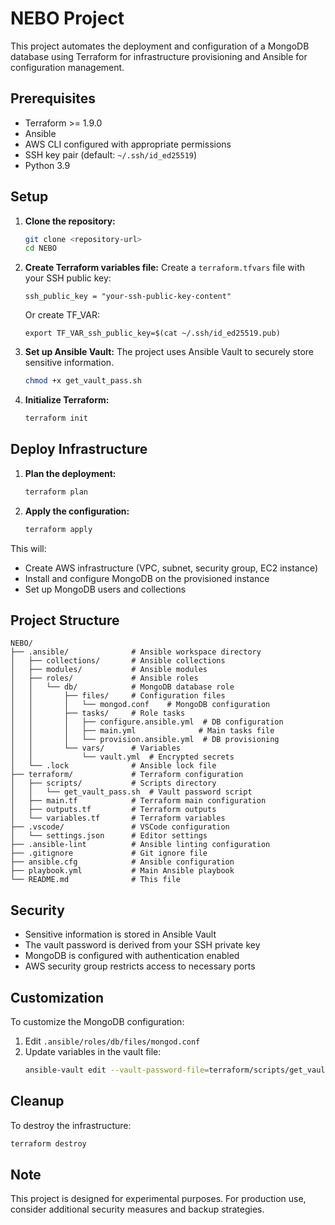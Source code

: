 # NEBO Project

This project automates the deployment and configuration of a MongoDB database using Terraform for infrastructure provisioning and Ansible for configuration management.

## Prerequisites

- Terraform >= 1.9.0
- Ansible
- AWS CLI configured with appropriate permissions
- SSH key pair (default: `~/.ssh/id_ed25519`)
- Python 3.9

## Setup

1. **Clone the repository:**
   ```bash
   git clone <repository-url>
   cd NEBO
   ```

2. **Create Terraform variables file:**
   Create a `terraform.tfvars` file with your SSH public key:
   ```
   ssh_public_key = "your-ssh-public-key-content"
   ```
   Or create TF_VAR:
   ```
   export TF_VAR_ssh_public_key=$(cat ~/.ssh/id_ed25519.pub) 
   ```

3. **Set up Ansible Vault:**
   The project uses Ansible Vault to securely store sensitive information.
   ```bash
   chmod +x get_vault_pass.sh
   ```

4. **Initialize Terraform:**
   ```bash
   terraform init
   ```

## Deploy Infrastructure

1. **Plan the deployment:**
   ```bash
   terraform plan
   ```

2. **Apply the configuration:**
   ```bash
   terraform apply
   ```

This will:
- Create AWS infrastructure (VPC, subnet, security group, EC2 instance)
- Install and configure MongoDB on the provisioned instance
- Set up MongoDB users and collections

## Project Structure

```
NEBO/
├── .ansible/              # Ansible workspace directory
│   ├── collections/       # Ansible collections
│   ├── modules/           # Ansible modules
│   ├── roles/             # Ansible roles
│   │   └── db/            # MongoDB database role
│   │       ├── files/     # Configuration files
│   │       │   └── mongod.conf    # MongoDB configuration
│   │       ├── tasks/     # Role tasks
│   │       │   ├── configure.ansible.yml  # DB configuration
│   │       │   ├── main.yml              # Main tasks file
│   │       │   └── provision.ansible.yml  # DB provisioning
│   │       └── vars/      # Variables
│   │           └── vault.yml  # Encrypted secrets
│   └── .lock              # Ansible lock file
├── terraform/             # Terraform configuration
│   ├── scripts/           # Scripts directory
│   │   └── get_vault_pass.sh  # Vault password script
│   ├── main.tf            # Terraform main configuration
│   ├── outputs.tf         # Terraform outputs
│   └── variables.tf       # Terraform variables
├── .vscode/               # VSCode configuration
│   └── settings.json      # Editor settings
├── .ansible-lint          # Ansible linting configuration
├── .gitignore             # Git ignore file
├── ansible.cfg            # Ansible configuration
├── playbook.yml           # Main Ansible playbook
└── README.md              # This file
```

## Security

- Sensitive information is stored in Ansible Vault
- The vault password is derived from your SSH private key
- MongoDB is configured with authentication enabled
- AWS security group restricts access to necessary ports

## Customization

To customize the MongoDB configuration:
1. Edit `.ansible/roles/db/files/mongod.conf`
2. Update variables in the vault file:
   ```bash
   ansible-vault edit --vault-password-file=terraform/scripts/get_vault_pass.sh .ansible/roles/db/vars/vault.yml
   ```

## Cleanup

To destroy the infrastructure:
```bash
terraform destroy
```

## Note

This project is designed for experimental purposes. For production use, consider additional security measures and backup strategies.

